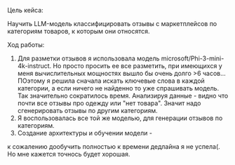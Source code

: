 Цель кейса:

Научить LLM-модель классифицировать отзывы с маркетплейсов по категориям товаров, к которым они относятся.

Ход работы:
1) Для разметки отзывов я использовала модель microsoft/Phi-3-mini-4k-instruct. Но просто просить ее все разметить, при имеющихся у меня вычислительных мощностях вышло бы очень долго >6 часов... ПОэтому я решила сначала искать ключевые слова в каждой категории, а если ничего не найденно то уже спрашивать модель. Так значительно сократилось время. Анализируя данные - видно что почти все отзывы про одежду или "нет товара". 
Значит надо сгенерировать отзывы по другим категориям.
2) Я воспользовалась все той же моделью, для генерации отзывов по категориям.
3) Создание архитектуры и обучении модели - 

к сожалению дообучить полностью к времени дедлайна я не успела(. Но мне кажется точнось будет хорошая.
